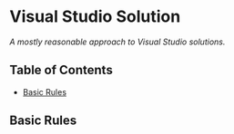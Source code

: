 # Visual Studio Solution

_A mostly reasonable approach to Visual Studio solutions._

## Table of Contents

- [Basic Rules](#basic-rules)

## Basic Rules

